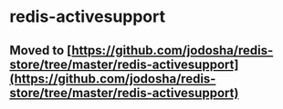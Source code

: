 # redis-activesupport
## Moved to [https://github.com/jodosha/redis-store/tree/master/redis-activesupport](https://github.com/jodosha/redis-store/tree/master/redis-activesupport)
